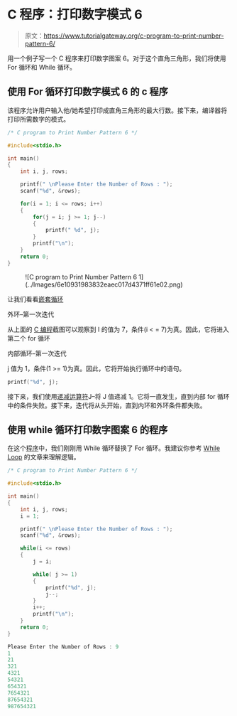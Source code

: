 # C 程序：打印数字模式 6 

> 原文：<https://www.tutorialgateway.org/c-program-to-print-number-pattern-6/>

用一个例子写一个 C 程序来打印数字图案 6。对于这个直角三角形，我们将使用 For 循环和 While 循环。

## 使用 For 循环打印数字模式 6 的 c 程序

该程序允许用户输入他/她希望打印成直角三角形的最大行数。接下来，编译器将打印所需数字的模式。

```c
/* C program to Print Number Pattern 6 */

#include<stdio.h>

int main()
{
    int i, j, rows;

    printf(" \nPlease Enter the Number of Rows : ");
    scanf("%d", &rows);

    for(i = 1; i <= rows; i++)
    {
    	for(j = i; j >= 1; j--)
		{
			printf(" %d", j);     	
        }
        printf("\n");
    }
    return 0;
}
```

<figure class="wp-block-image">![C program to Print Number Pattern 6 1](../Images/6e10931983832eaec017d4371ff61e02.png)</figure>

让我们看看[嵌套循环](https://www.tutorialgateway.org/for-loop-in-c-programming/)

外环–第一次迭代

从上面的 [C 编程](https://www.tutorialgateway.org/c-programming/)截图可以观察到 I 的值为 7，条件(i < = 7)为真。因此，它将进入第二个 for 循环

内部循环–第一次迭代

j 值为 1，条件(1 >= 1)为真。因此，它将开始执行循环中的语句。

```c
printf("%d", j);
```

接下来，我们使用[递减运算符](https://www.tutorialgateway.org/increment-and-decrement-operators-in-c/)J–将 J 值递减 1。它将一直发生，直到内部 for 循环中的条件失败。接下来，迭代将从头开始，直到内环和外环条件都失败。

## 使用 while 循环打印数字图案 6 的程序

在这个[程序](https://www.tutorialgateway.org/c-programming-examples/)中，我们刚刚用 While 循环替换了 For 循环。我建议你参考 [While Loop](https://www.tutorialgateway.org/while-loop-in-c/) 的文章来理解逻辑。

```c
/* C program to Print Number Pattern 6 */

#include<stdio.h>

int main()
{
    int i, j, rows;
    i = 1;

    printf(" \nPlease Enter the Number of Rows : ");
    scanf("%d", &rows);

    while(i <= rows)
    {
    	j = i;

    	while( j >= 1)
		{
			printf("%d", j);
			j--;     	
        }
        i++;
        printf("\n");
    }
    return 0;
}
```

```c
Please Enter the Number of Rows : 9
1
21
321
4321
54321
654321
7654321
87654321
987654321
```